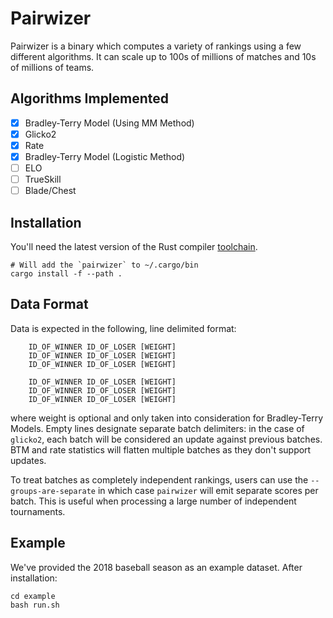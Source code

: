 Pairwizer
===

Pairwizer is a binary which computes a variety of rankings using a few different algorithms.  It can scale up to 100s of millions of matches and 10s of millions of teams.

Algorithms Implemented
---

- [x] Bradley-Terry Model (Using MM Method)
- [x] Glicko2
- [x] Rate
- [x] Bradley-Terry Model (Logistic Method)
- [ ] ELO
- [ ] TrueSkill
- [ ] Blade/Chest

Installation
---

You'll need the latest version of the Rust compiler [toolchain](http://www.rustup.rs).

    # Will add the `pairwizer` to ~/.cargo/bin
    cargo install -f --path .

Data Format
---

Data is expected in the following, line delimited format:

```
    ID_OF_WINNER ID_OF_LOSER [WEIGHT]
    ID_OF_WINNER ID_OF_LOSER [WEIGHT]
    ID_OF_WINNER ID_OF_LOSER [WEIGHT]
    
    ID_OF_WINNER ID_OF_LOSER [WEIGHT]
    ID_OF_WINNER ID_OF_LOSER [WEIGHT]
    ID_OF_WINNER ID_OF_LOSER [WEIGHT]
```

where weight is optional and only taken into consideration for Bradley-Terry Models.  Empty lines designate separate batch delimiters: in the case of `glicko2`, each batch will be considered an update against previous batches.  BTM and rate statistics will flatten multiple batches as they don't support updates.

To treat batches as completely independent rankings, users can use the `--groups-are-separate` in which case `pairwizer` will emit separate scores per batch.  This is useful when processing a large number of independent tournaments.

Example
---

We've provided the 2018 baseball season as an example dataset.  After installation:
    
    cd example
    bash run.sh

